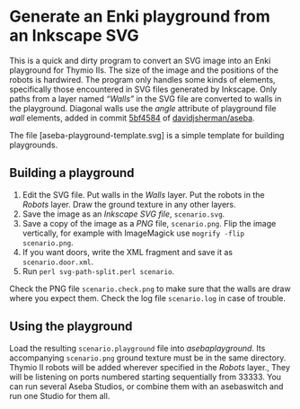# Generate an Enki playground from an Inkscape SVG

This is a quick and dirty program to convert an SVG image into an Enki playground for Thymio IIs. The size of the image and the positions of the robots is hardwired. The program only handles some kinds of <path> elements, specifically those encountered in SVG files generated by Inkscape. Only paths from a layer named _“Walls”_ in the SVG file are converted to walls in the playground. Diagonal walls use the _angle_ attribute of playground file _wall_ elements, added in commit [5bf4584](https://github.com/davidjsherman/aseba/commit/5bf45848ea7ef09decb5b3712637baa69d246ad8) of  [davidjsherman/aseba](https://github.com/davidjsherman/aseba).

The file [aseba-playground-template.svg] is a simple template for building playgrounds.

## Building a playground
1. Edit the SVG file. Put walls in the _Walls_ layer. Put the robots in the _Robots_ layer. Draw the ground texture in any other layers.
1. Save the image as an _Inkscape SVG file_, `scenario.svg`.
1. Save a copy of the image as a _PNG_ file, `scenario.png`. Flip the image vertically, for example with ImageMagick use `mogrify -flip scenario.png`.
1. If you want doors, write the XML fragment and save it as `scenario.door.xml`.
1. Run `perl svg-path-split.perl scenario`.

Check the PNG file `scenario.check.png` to make sure that the walls are draw where you expect them. Check the log file `scenario.log` in case of trouble.

## Using the playground

Load the resulting `scenario.playground` file into _asebaplayground_. Its accompanying `scenario.png` ground texture must be in the same directory. Thymio II robots will be added wherever specified in the _Robots_ layer., They will be listening on ports numbered starting sequentially from 33333. You can run several Aseba Studios, or combine them with an asebaswitch and run one Studio for them all.

